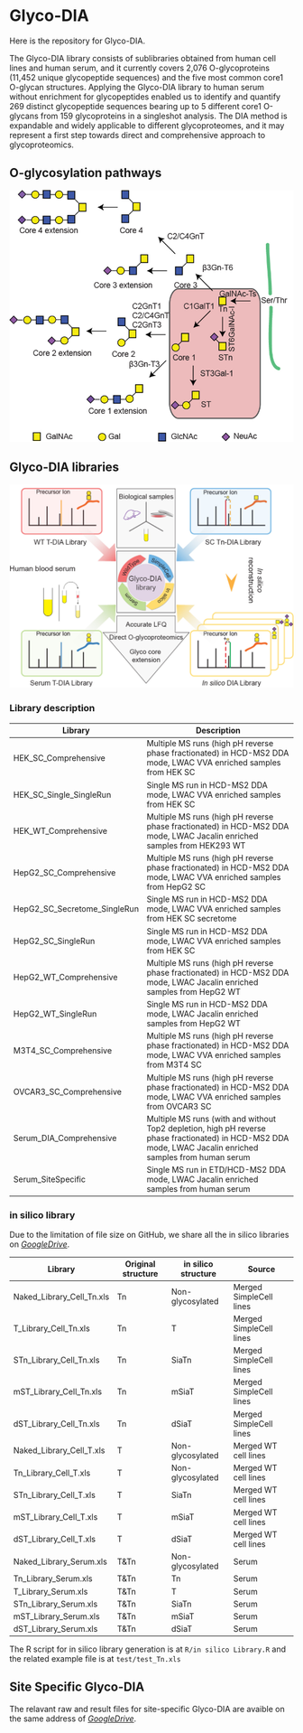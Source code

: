 

# Glyco-DIA
Here is the repository for Glyco-DIA.

The Glyco-DIA library consists of sublibraries obtained from human cell lines and human serum, and it currently covers 2,076 O-glycoproteins (11,452 unique glycopeptide sequences) and the five most common core1 O-glycan structures. Applying the Glyco-DIA library to human serum without enrichment for glycopeptides enabled us to identify and quantify 269 distinct glycopeptide sequences bearing up to 5 different core1 O-glycans from 159 glycoproteins in a singleshot analysis. The DIA method is expandable and widely applicable to different glycoproteomes, and it may represent a first step towards direct and comprehensive approach to glycoproteomics. 

## O-glycosylation pathways

![O-glycosylation pathways](figures/NMETH-A36298A_Figure1_temp_a.jpg)

## Glyco-DIA libraries

![Glyco-DIA libraries](figures/NMETH-A36298A_Figure1_temp_b.jpg)

### Library description

| Library  | Description |
| ------------- | ------------- |
| HEK_SC_Comprehensive  | Multiple MS runs (high pH reverse phase fractionated) in HCD-MS2 DDA mode, LWAC VVA enriched samples from HEK SC|
| HEK_SC_Single_SingleRun | Single MS run in HCD-MS2 DDA mode, LWAC VVA enriched samples from HEK SC |
| HEK_WT_Comprehensive	| Multiple MS runs (high pH reverse phase fractionated) in HCD-MS2 DDA mode, LWAC Jacalin enriched samples from HEK293 WT |
| HepG2_SC_Comprehensive |	Multiple MS runs (high pH reverse phase fractionated) in HCD-MS2 DDA mode, LWAC VVA enriched samples from HepG2 SC |
| HepG2_SC_Secretome_SingleRun |	Single MS run in HCD-MS2 DDA mode, LWAC VVA enriched samples from HEK SC secretome |
| HepG2_SC_SingleRun |	Single MS run in HCD-MS2 DDA mode, LWAC VVA enriched samples from HEK SC |
| HepG2_WT_Comprehensive |	Multiple MS runs (high pH reverse phase fractionated) in HCD-MS2 DDA mode, LWAC Jacalin enriched samples from HepG2 WT |
| HepG2_WT_SingleRun |	Single MS run in HCD-MS2 DDA mode, LWAC Jacalin enriched samples from HepG2 WT |
| M3T4_SC_Comprehensive |	Multiple MS runs (high pH reverse phase fractionated) in HCD-MS2 DDA mode, LWAC VVA enriched samples from M3T4 SC |
| OVCAR3_SC_Comprehensive |	Multiple MS runs (high pH reverse phase fractionated) in HCD-MS2 DDA mode, LWAC VVA enriched samples from OVCAR3 SC |
| Serum_DIA_Comprehensive |	Multiple MS runs (with and without Top2 depletion, high pH reverse phase fractionated) in HCD-MS2 DDA mode, LWAC Jacalin enriched samples from human serum |
| Serum_SiteSpecific |	Single MS run in ETD/HCD-MS2 DDA mode, LWAC Jacalin enriched samples from human serum |

### in silico library

Due to the limitation of file size on GitHub, we share all the in silico libraries on [_GoogleDrive_](https://drive.google.com/drive/folders/1v-UikCNc7SUhB7vFPQ5oL06O2pN1nwDg?usp=sharing).

| Library  | Original structure | in silico structure  | Source |
| ------------- | ------------- | ------------- | ------------- |
| Naked_Library_Cell_Tn.xls  | Tn | Non-glycosylated  | Merged SimpleCell lines|
| T_Library_Cell_Tn.xls  | Tn | T | Merged SimpleCell lines|
| STn_Library_Cell_Tn.xls  | Tn | SiaTn  | Merged SimpleCell lines|
| mST_Library_Cell_Tn.xls  | Tn | mSiaT  | Merged SimpleCell lines|
| dST_Library_Cell_Tn.xls  | Tn | dSiaT  | Merged SimpleCell lines|
| Naked_Library_Cell_T.xls  | T | Non-glycosylated  | Merged WT cell lines|
| Tn_Library_Cell_T.xls  | T | Non-glycosylated  | Merged WT cell lines|
| STn_Library_Cell_T.xls  | T | SiaTn  | Merged WT cell lines|
| mST_Library_Cell_T.xls  | T | mSiaT  | Merged WT cell lines|
| dST_Library_Cell_T.xls  | T | dSiaT  | Merged WT cell lines|
| Naked_Library_Serum.xls  | T&Tn | Non-glycosylated  | Serum|
| Tn_Library_Serum.xls  | T&Tn | Tn  | Serum|
| T_Library_Serum.xls  | T&Tn | T | Serum|
| STn_Library_Serum.xls  | T&Tn | SiaTn  | Serum|
| mST_Library_Serum.xls  | T&Tn | mSiaT  | Serum|
| dST_Library_Serum.xls  | T&Tn | dSiaT  | Serum|

The R script for in silico library generation is at `R/in silico Library.R` and the related example file is at `test/test_Tn.xls`

## Site Specific Glyco-DIA

The relavant raw and result files for site-specific Glyco-DIA are avaible on the same address of [_GoogleDrive_](https://drive.google.com/drive/folders/1v-UikCNc7SUhB7vFPQ5oL06O2pN1nwDg?usp=sharing).